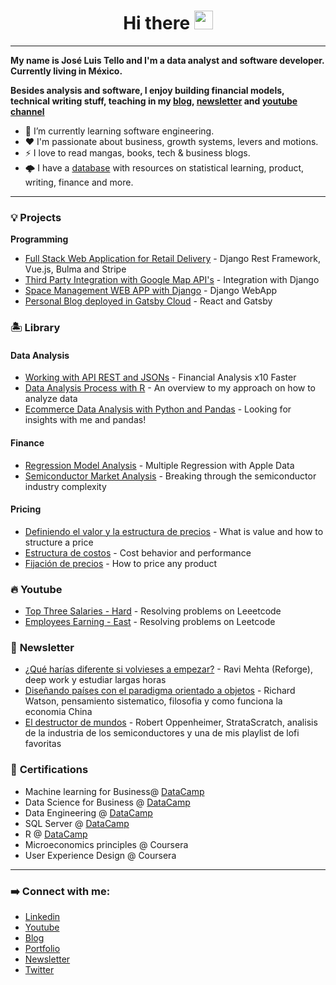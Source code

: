 <h1 align="center">
Hi there <img src="https://raw.githubusercontent.com/MartinHeinz/MartinHeinz/master/wave.gif" width=30px"> 
</h1>

---

**My name is José Luis Tello and I'm a data analyst and software developer. Currently living in México.** 

**Besides analysis and software, I enjoy building financial models, technical writing stuff, teaching in my [blog](https://joseluistello.live/), [newsletter](https://simplificandola.substack.com/about?utm_source=menu-dropdown) and [youtube channel](https://www.youtube.com/channel/UCshLQ0sIzkzHlhnlZN8kiVw)**

- 🌱 I’m currently learning software engineering.
- ❤️ I'm passionate about business, growth systems, levers and motions.
- ⚡ I love to read mangas, books, tech & business blogs.
- 🌩️ I have a [database](https://www.notion.so/joseluistello/resources-3b96a11183d342b889c95e9bcb1e0c7f) with resources on statistical learning, product, writing, finance and more.

---

### 💡 **Projects**

**Programming**
- [Full Stack Web Application for Retail Delivery](https://github.com/joseluistello/Kkoma-Food) - Django Rest Framework, Vue.js, Bulma and Stripe
- [Third Party Integration with Google Map API's](https://github.com/joseluistello/Django_Google_API) - Integration with Django
- [Space Management WEB APP with Django](https://github.com/joseluistello/ToDo-List) - Django WebApp
- [Personal Blog deployed in Gatsby Cloud](https://joseluistello.live/) - React and Gatsby

### 🏝️ **Library**

#### **Data Analysis** 

- [Working with API REST and JSONs](https://joseluistello.live/trabajando-con-una-api-financiera) - Financial Analysis x10 Faster
- [Data Analysis Process with R](https://joseluistello.live/my-data-analysis-approach) - An overview to my approach on how to analyze data 
- [Ecommerce Data Analysis with Python and Pandas](https://joseluistello.live/analizando-un-ecommerce-con-python-y-pandas) - Looking for insights with me and pandas!

#### **Finance** 

- [Regression Model Analysis](https://github.com/joseluistello/Regression-Analysis-Apple-Data) - Multiple Regression with Apple Data
- [Semiconductor Market Analysis](https://joseluistello.live/semiconductor-industry-analysis) - Breaking through the semiconductor industry complexity 

#### **Pricing**

- [Definiendo el valor y la estructura de precios](https://joseluistello.live/una-introduccion-al-valor-y-las-estructuras-de-precios) - What is value and how to structure a price
- [Estructura de costos](https://joseluistello.live/estructura-de-costos) - Cost behavior and performance 
- [Fijación de precios](https://joseluistello.live/fijacion-de-precios) - How to price any product

### 🔥 **Youtube**

- [Top Three Salaries - Hard](https://www.youtube.com/watch?v=1LeqJTBrYfc) - Resolving problems on Leeetcode
- [Employees Earning - East](https://www.youtube.com/watch?v=qGNAdaMxZ78) - Resolving problems on Leetcode

### 🌙 **Newsletter**

- [¿Qué harías diferente si volvieses a empezar?](https://simplificandola.substack.com/p/volver-a-empezar) - Ravi Mehta (Reforge), deep work y estudiar largas horas
- [Diseñando países con el paradigma orientado a objetos](https://simplificandola.substack.com/p/disenando-paises-con-el-paradigma) - Richard Watson, pensamiento sistematico, filosofia y como funciona la economia China
- [El destructor de mundos](https://simplificandola.substack.com/p/el-destructor-de-mundos) - Robert Oppenheimer, StrataScratch, analisis de la industria de los semiconductores y una de mis playlist de lofi favoritas

### 📝 **Certifications**

* Machine learning for Business@ [DataCamp](https://www.datacamp.com/statement-of-accomplishment/course/fa94eaac8baff3b1f52c3da97afab7aec28a3086)
* Data Science for Business @ [DataCamp](https://www.datacamp.com/statement-of-accomplishment/course/84fb887d77564f69ca9ab75a1d2a61f8ed7b8e02)
* Data Engineering @ [DataCamp](https://www.datacamp.com/statement-of-accomplishment/course/22360d1cd55e54966f0229fed9a0b174e6182517)
* SQL Server @ [DataCamp](https://www.datacamp.com/statement-of-accomplishment/course/d4220a7a486a1662c9a2c942c64fbd6683b8cb22)
* R @ [DataCamp](https://www.datacamp.com/statement-of-accomplishment/course/1e3fbdb8de798fb4897bf2e97e9f53d59828086b)
* Microeconomics principles @ Coursera
* User Experience Design @ Coursera

---

### ➡️ **Connect with me:**

* [Linkedin](https://www.linkedin.com/in/joseluistello/)
* [Youtube](https://www.youtube.com/channel/UCshLQ0sIzkzHlhnlZN8kiVw)
* [Blog](https://joseluistello.live/)
* [Portfolio](https://joseluistello.github.io/)
* [Newsletter](https://simplificandola.substack.com//)
* [Twitter](https://twitter.com/jotaele_tello)






